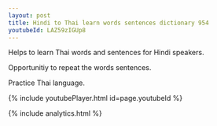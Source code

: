 ```yaml
---
layout: post
title: Hindi to Thai learn words sentences dictionary 954 
youtubeId: LAZ59zIGUp8
---
```

 
 
Helps to learn Thai words and sentences for Hindi speakers.

Opportunitiy to repeat the words sentences. 

Practice Thai language. 
 
{% include youtubePlayer.html id=page.youtubeId %}
 
 
{% include analytics.html %}